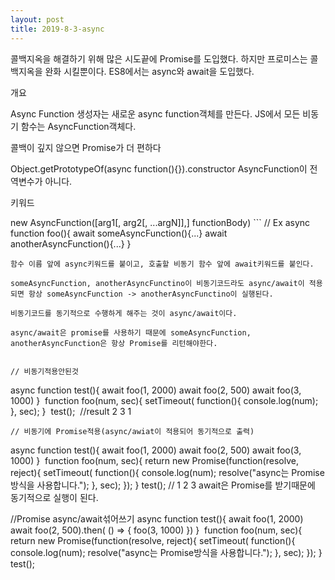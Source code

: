 ```yaml
---
layout: post
title: 2019-8-3-async
---
```


콜백지옥을 해결하기 위해 많은 시도끝에 Promise를 도입했다. 하지만 프로미스는 콜백지옥을 완화 시킬뿐이다. ES8에서는 async와 await을 도입했다.

개요

Async Function 생성자는 새로운 async function객체를 만든다. JS에서 모든 비동기 함수는 AsyncFunction객체다.

콜백이 깊지 않으면 Promise가 더 편하다


Object.getPrototypeOf(async function(){}).constructor
AsyncFunction이 전역변수가 아니다.

키워드


new AsyncFunction([arg1[, arg2[, ...argN]],] functionBody)
​```
// Ex
async function foo(){
    await someAsyncFunction(){...}
    await anotherAsyncFunction(){...}
}
```
함수 이름 앞에 async키워드를 붙이고, 호출할 비동기 함수 앞에 await키워드를 붙인다.

someAsyncFunction, anotherAsyncFunctino이 비동기코드라도 async/await이 적용되면 항상 someAsyncFunction -> anotherAsyncFunctino이 실행된다.

비동기코드를 동기적으로 수행하게 해주는 것이 async/await이다.

async/await은 promise를 사용하기 때문에 someAsyncFunction, anotherAsyncFunction은 항상 Promise를 리턴해야한다.


// 비동기적용안된것
```
async function test(){
    await foo(1, 2000)
    await foo(2, 500)
    await foo(3, 1000)
}
​
function foo(num, sec){
    setTimeout( function(){
        console.log(num);
    }, sec);
}
​
test();
​
//result
2
3
1
```
// 비동기에 Promise적용(async/awiat이 적용되어 동기적으로 출력)
```
async function test(){
    await foo(1, 2000)
    await foo(2, 500)
    await foo(3, 1000)
}
​
function foo(num, sec){
    return new Promise(function(resolve, reject){
        setTimeout( function(){
            console.log(num);
            resolve("async는 Promise방식을 사용합니다.");
        }, sec);
    });
}
test();
//
1
2
3
await은 Promise를 받기때문에 동기적으로 실행이 된다.


//Promise async/await섞어쓰기
async function test(){
    await foo(1, 2000)
    await foo(2, 500).then( () => {
        foo(3, 1000)
    })
}
​
function foo(num, sec){
    return new Promise(function(resolve, reject){
        setTimeout( function(){
            console.log(num);
            resolve("async는 Promise방식을 사용합니다.");
        }, sec);
    });
}
test();
```
